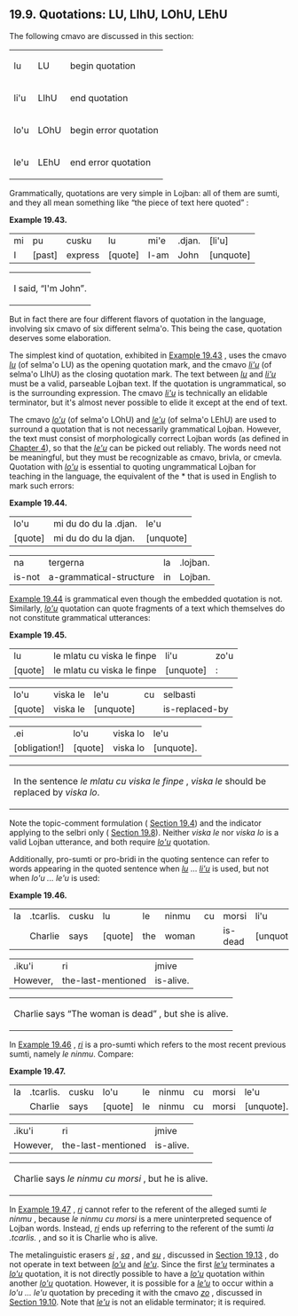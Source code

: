<a id="section-quotations"></a>19.9. <a id="c19s9"></a>Quotations: LU, LIhU, LOhU, LEhU
---------------------------------------------------------------------------------------

The following cmavo are discussed in this section:

<table class="cmavo-list"><colgroup></colgroup><tbody><tr class="cmavo-entry"><td class="cmavo"><p class="cmavo">lu</p></td><td class="selmaho"><p class="selmaho">LU</p></td><td class="description"><p class="description">begin quotation</p></td></tr><tr class="cmavo-entry"><td class="cmavo"><p class="cmavo">li'u</p></td><td class="selmaho"><p class="selmaho">LIhU</p></td><td class="description"><p class="description">end quotation</p></td></tr><tr class="cmavo-entry"><td class="cmavo"><p class="cmavo">lo'u</p></td><td class="selmaho"><p class="selmaho">LOhU</p></td><td class="description"><p class="description">begin error quotation</p></td></tr><tr class="cmavo-entry"><td class="cmavo"><p class="cmavo">le'u</p></td><td class="selmaho"><p class="selmaho">LEhU</p></td><td class="description"><p class="description">end error quotation</p></td></tr></tbody></table>

Grammatically, quotations are very simple in Lojban: all of them are sumti, and they all mean something like “the piece of text here quoted” :

<div class="interlinear-gloss-example example">
<a id="example-random-id-6SBj"></a>

**Example 19.43. <a id="c19e9d1"></a>** 

<table class="interlinear-gloss"><colgroup></colgroup><tbody><tr class="jbo"><td>mi</td><td>pu</td><td>cusku</td><td>lu</td><td>mi'e</td><td>.djan.</td><td>[li'u]</td></tr><tr class="gloss"><td>I</td><td>[past]</td><td>express</td><td>[quote]</td><td>I-am</td><td>John</td><td>[unquote]</td></tr></tbody></table>

<table class="interlinear-gloss"><tbody><tr class="para"><td colspan="12321"><p class="natlang">I said, <span class="quote">“<span class="quote">I'm John</span>”</span>.</p></td></tr></tbody></table>

</div>  

But in fact there are four different flavors of quotation in the language, involving six cmavo of six different selma'o. This being the case, quotation deserves some elaboration.

The simplest kind of quotation, exhibited in [Example 19.43](../section-quotations#example-random-id-6SBj) , uses the cmavo _<a id="id-1.20.11.7.2.1" class="indexterm"></a>[_lu_](../go01#valsi-lu)_ (of selma'o LU) as the opening quotation mark, and the cmavo _<a id="id-1.20.11.7.3.1" class="indexterm"></a>[_li'u_](../go01#valsi-lihu)_ (of selma'o LIhU) as the closing quotation mark. The text between _<a id="id-1.20.11.7.4.1" class="indexterm"></a>[_lu_](../go01#valsi-lu)_ and _<a id="id-1.20.11.7.5.1" class="indexterm"></a>[_li'u_](../go01#valsi-lihu)_ must be a valid, parseable Lojban text. If the quotation is ungrammatical, so is the surrounding expression. The cmavo _<a id="id-1.20.11.7.6.1" class="indexterm"></a>[_li'u_](../go01#valsi-lihu)_ is technically an elidable terminator, but it's almost never possible to elide it except at the end of text.

The cmavo _<a id="id-1.20.11.8.1.1" class="indexterm"></a>[_lo'u_](../go01#valsi-lohu)_ (of selma'o LOhU) and _<a id="id-1.20.11.8.2.1" class="indexterm"></a>[_le'u_](../go01#valsi-lehu)_ (of selma'o LEhU) are used to surround a quotation that is not necessarily grammatical Lojban. However, the text must consist of morphologically correct Lojban words (as defined in [Chapter 4](../chapter-morphology)), so that the _<a id="id-1.20.11.8.4.1" class="indexterm"></a>[_le'u_](../go01#valsi-lehu)_ can be picked out reliably. The words need not be meaningful, but they must be recognizable as cmavo, brivla, or cmevla. Quotation with _<a id="id-1.20.11.8.5.1" class="indexterm"></a>[_lo'u_](../go01#valsi-lohu)_ is essential to quoting ungrammatical Lojban for teaching in the language, the equivalent of the \* that is used in English to mark such errors:

<div class="interlinear-gloss-example example">
<a id="example-random-id-IUz8"></a>

**Example 19.44. <a id="c19e9d2"></a>** 

<table class="interlinear-gloss"><colgroup></colgroup><tbody><tr class="jbo"><td>lo'u</td><td>mi&nbsp;du&nbsp;do&nbsp;du&nbsp;la&nbsp;.djan.</td><td>le'u</td></tr><tr class="gloss"><td>[quote]</td><td>mi&nbsp;du&nbsp;do&nbsp;du&nbsp;la&nbsp;djan.</td><td>[unquote]</td></tr></tbody></table>

<table class="interlinear-gloss"><colgroup></colgroup><tbody><tr class="jbo"><td>na</td><td>tergerna</td><td>la</td><td>.lojban.</td></tr><tr class="gloss"><td>is-not</td><td>a-grammatical-structure</td><td>in</td><td>Lojban.</td></tr></tbody></table>

</div>  

[Example 19.44](../section-quotations#example-random-id-IUz8) is grammatical even though the embedded quotation is not. Similarly, _<a id="id-1.20.11.10.2.1" class="indexterm"></a>[_lo'u_](../go01#valsi-lohu)_ quotation can quote fragments of a text which themselves do not constitute grammatical utterances:

<div class="interlinear-gloss-example example">
<a id="example-random-id-EXeq"></a>

**Example 19.45. <a id="c19e9d3"></a>** 

<table class="interlinear-gloss"><colgroup></colgroup><tbody><tr class="jbo"><td>lu</td><td>le&nbsp;mlatu&nbsp;cu&nbsp;viska&nbsp;le&nbsp;finpe</td><td>li'u</td><td>zo'u</td></tr><tr class="gloss"><td>[quote]</td><td>le&nbsp;mlatu&nbsp;cu&nbsp;viska&nbsp;le&nbsp;finpe</td><td>[unquote]</td><td>:</td></tr></tbody></table>

<table class="interlinear-gloss"><colgroup></colgroup><tbody><tr class="jbo"><td>lo'u</td><td>viska&nbsp;le</td><td>le'u</td><td>cu</td><td>selbasti</td></tr><tr class="gloss"><td>[quote]</td><td>viska&nbsp;le</td><td>[unquote]</td><td></td><td>is-replaced-by</td></tr></tbody></table>

<table class="interlinear-gloss"><colgroup></colgroup><tbody><tr class="jbo"><td>.ei</td><td>lo'u</td><td>viska&nbsp;lo</td><td>le'u</td></tr><tr class="gloss"><td>[obligation!]</td><td>[quote]</td><td>viska&nbsp;lo</td><td>[unquote].</td></tr></tbody></table>

<table class="interlinear-gloss"><tbody><tr class="para"><td colspan="12321"><p class="natlang">In the sentence <span xml:lang="jbo" class="foreignphrase" lang="jbo"><em xml:lang="jbo" class="foreignphrase" lang="jbo"><a id="id-1.20.11.11.5.1.1.1.1.1" class="indexterm"></a>le mlatu cu viska le finpe</em></span> , <span xml:lang="jbo" class="foreignphrase" lang="jbo"><em xml:lang="jbo" class="foreignphrase" lang="jbo"><a id="id-1.20.11.11.5.1.1.1.2.1" class="indexterm"></a>viska le</em></span> should be replaced by <span xml:lang="jbo" class="foreignphrase" lang="jbo"><em xml:lang="jbo" class="foreignphrase" lang="jbo"><a id="id-1.20.11.11.5.1.1.1.3.1" class="indexterm"></a>viska lo</em></span>.</p></td></tr></tbody></table>

</div>  

Note the topic-comment formulation ( [Section 19.4](../section-topic-comments)) and the indicator applying to the selbri only ( [Section 19.8](../section-attitudinal-scope)). Neither _<a id="id-1.20.11.12.3.1" class="indexterm"></a>viska le_ nor _<a id="id-1.20.11.12.4.1" class="indexterm"></a>viska lo_ is a valid Lojban utterance, and both require _<a id="id-1.20.11.12.5.1" class="indexterm"></a>[_lo'u_](../go01#valsi-lohu)_ quotation.

Additionally, pro-sumti or pro-bridi in the quoting sentence can refer to words appearing in the quoted sentence when _<a id="id-1.20.11.13.1.1" class="indexterm"></a>[_lu_](../go01#valsi-lu)_ … _<a id="id-1.20.11.13.2.1" class="indexterm"></a>[_li'u_](../go01#valsi-lihu)_ is used, but not when _<a id="id-1.20.11.13.3.1" class="indexterm"></a>lo'u ... le'u_ is used:

<div class="interlinear-gloss-example example">
<a id="example-random-id-x8XL"></a>

**Example 19.46. <a id="c19e9d4"></a>** 

<table class="interlinear-gloss"><colgroup></colgroup><tbody><tr class="jbo"><td>la</td><td>.tcarlis.</td><td>cusku</td><td>lu</td><td>le</td><td>ninmu</td><td>cu</td><td>morsi</td><td>li'u</td></tr><tr class="gloss"><td></td><td>Charlie</td><td>says</td><td>[quote]</td><td>the</td><td>woman</td><td></td><td>is-dead</td><td>[unquote].</td></tr></tbody></table>

<table class="interlinear-gloss"><colgroup></colgroup><tbody><tr class="jbo"><td>.iku'i</td><td>ri</td><td>jmive</td></tr><tr class="gloss"><td>However,</td><td>the-last-mentioned</td><td>is-alive.</td></tr></tbody></table>

<table class="interlinear-gloss"><tbody><tr class="para"><td colspan="12321"><p class="natlang">Charlie says <span class="quote">“<span class="quote">The woman is dead</span>”</span> , but she is alive.</p></td></tr></tbody></table>

</div>  

In [Example 19.46](../section-quotations#example-random-id-x8XL) , _<a id="id-1.20.11.15.2.1" class="indexterm"></a>[_ri_](../go01#valsi-ri)_ is a pro-sumti which refers to the most recent previous sumti, namely _<a id="id-1.20.11.15.3.1" class="indexterm"></a>le ninmu_. Compare:

<div class="interlinear-gloss-example example">
<a id="example-random-id-hvhb"></a>

**Example 19.47. <a id="c19e9d5"></a>** 

<table class="interlinear-gloss"><colgroup></colgroup><tbody><tr class="jbo"><td>la</td><td>.tcarlis.</td><td>cusku</td><td>lo'u</td><td>le</td><td>ninmu</td><td>cu</td><td>morsi</td><td>le'u</td></tr><tr class="gloss"><td></td><td>Charlie</td><td>says</td><td>[quote]</td><td>le</td><td>ninmu</td><td>cu</td><td>morsi</td><td>[unquote].</td></tr></tbody></table>

<table class="interlinear-gloss"><colgroup></colgroup><tbody><tr class="jbo"><td>.iku'i</td><td>ri</td><td>jmive</td></tr><tr class="gloss"><td>However,</td><td>the-last-mentioned</td><td>is-alive.</td></tr></tbody></table>

<table class="interlinear-gloss"><tbody><tr class="para"><td colspan="12321"><p class="natlang">Charlie says <span xml:lang="jbo" class="foreignphrase" lang="jbo"><em xml:lang="jbo" class="foreignphrase" lang="jbo"><a id="id-1.20.11.16.4.1.1.1.1.1" class="indexterm"></a>le ninmu cu morsi</em></span> , but he is alive.</p></td></tr></tbody></table>

</div>  

In [Example 19.47](../section-quotations#example-random-id-hvhb) , _<a id="id-1.20.11.17.2.1" class="indexterm"></a>[_ri_](../go01#valsi-ri)_ cannot refer to the referent of the alleged sumti _<a id="id-1.20.11.17.3.1" class="indexterm"></a>le ninmu_ , because _<a id="id-1.20.11.17.4.1" class="indexterm"></a>le ninmu cu morsi_ is a mere uninterpreted sequence of Lojban words. Instead, _<a id="id-1.20.11.17.5.1" class="indexterm"></a>[_ri_](../go01#valsi-ri)_ ends up referring to the referent of the sumti _<a id="id-1.20.11.17.6.1" class="indexterm"></a>la .tcarlis._ , and so it is Charlie who is alive.

The metalinguistic erasers _<a id="id-1.20.11.18.1.1" class="indexterm"></a>[_si_](../go01#valsi-si)_ , _<a id="id-1.20.11.18.2.1" class="indexterm"></a>[_sa_](../go01#valsi-sa)_ , and _<a id="id-1.20.11.18.3.1" class="indexterm"></a>[_su_](../go01#valsi-su)_ , discussed in [Section 19.13](../section-erasure) , do not operate in text between _<a id="id-1.20.11.18.5.1" class="indexterm"></a>[_lo'u_](../go01#valsi-lohu)_ and _<a id="id-1.20.11.18.6.1" class="indexterm"></a>[_le'u_](../go01#valsi-lehu)_. Since the first _<a id="id-1.20.11.18.7.1" class="indexterm"></a>[_le'u_](../go01#valsi-lehu)_ terminates a _<a id="id-1.20.11.18.8.1" class="indexterm"></a>[_lo'u_](../go01#valsi-lohu)_ quotation, it is not directly possible to have a _<a id="id-1.20.11.18.9.1" class="indexterm"></a>[_lo'u_](../go01#valsi-lohu)_ quotation within another _<a id="id-1.20.11.18.10.1" class="indexterm"></a>[_lo'u_](../go01#valsi-lohu)_ quotation. However, it is possible for a _<a id="id-1.20.11.18.11.1" class="indexterm"></a>[_le'u_](../go01#valsi-lehu)_ to occur within a _<a id="id-1.20.11.18.12.1" class="indexterm"></a>lo'u ... le'u_ quotation by preceding it with the cmavo _<a id="id-1.20.11.18.13.1" class="indexterm"></a>[_zo_](../go01#valsi-zo)_ , discussed in [Section 19.10](../section-more-quotations). Note that _<a id="id-1.20.11.18.15.1" class="indexterm"></a>[_le'u_](../go01#valsi-lehu)_ is not an elidable terminator; it is required.